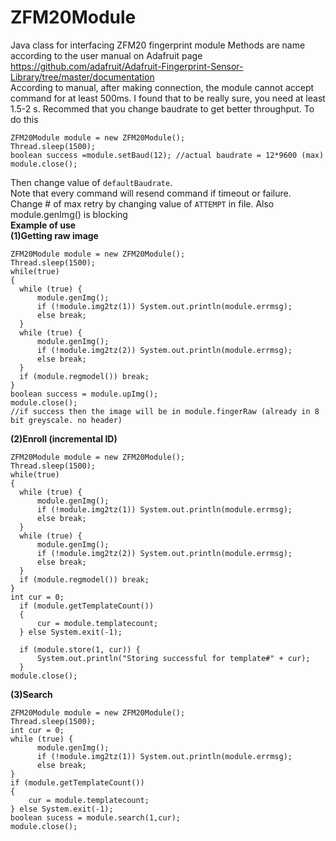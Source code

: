 # ZFM20Module
Java class for interfacing ZFM20 fingerprint module
Methods are name according to the user manual on Adafruit page https://github.com/adafruit/Adafruit-Fingerprint-Sensor-Library/tree/master/documentation  
According to manual, after making connection, the module cannot accept command for at least 500ms. I found that to be really sure, you need at least 1.5-2 s. Recommed that you change baudrate to get better throughput. To do this  
```
ZFM20Module module = new ZFM20Module();  
Thread.sleep(1500);
boolean success =module.setBaud(12); //actual baudrate = 12*9600 (max)
module.close();
```  
Then change value of `defaultBaudrate`.  
Note that every command will resend command if timeout or failure. Change # of max retry by changing value of `ATTEMPT` in file. Also module.genImg() is blocking  
<b>Example of use</b>  
<b>(1)Getting raw image</b>  
```
ZFM20Module module = new ZFM20Module();
Thread.sleep(1500);
while(true)
{
  while (true) {
      module.genImg();
      if (!module.img2tz(1)) System.out.println(module.errmsg);
      else break;
  }
  while (true) {
      module.genImg();
      if (!module.img2tz(2)) System.out.println(module.errmsg);
      else break;
  }
  if (module.regmodel()) break;
}
boolean success = module.upImg();
module.close();
//if success then the image will be in module.fingerRaw (already in 8 bit greyscale. no header)
```    
<b>(2)Enroll (incremental ID)</b>  
```
ZFM20Module module = new ZFM20Module();
Thread.sleep(1500);
while(true)
{
  while (true) {
      module.genImg();
      if (!module.img2tz(1)) System.out.println(module.errmsg);
      else break;
  }
  while (true) {
      module.genImg();
      if (!module.img2tz(2)) System.out.println(module.errmsg);
      else break;
  }
  if (module.regmodel()) break;
}
int cur = 0;
  if (module.getTemplateCount()) 
  {
      cur = module.templatecount;
  } else System.exit(-1);

  if (module.store(1, cur)) {
      System.out.println("Storing successful for template#" + cur);
  }
module.close();
```
<b>(3)Search</b>
```
ZFM20Module module = new ZFM20Module();
Thread.sleep(1500);
int cur = 0;
while (true) {
      module.genImg();
      if (!module.img2tz(1)) System.out.println(module.errmsg);
      else break;
}
if (module.getTemplateCount()) 
{
    cur = module.templatecount;
} else System.exit(-1);
boolean sucess = module.search(1,cur);
module.close();
```
